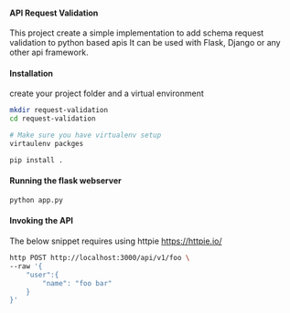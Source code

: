 #### API Request Validation

This project create a simple implementation to add schema request validation to python based apis
It can be used with Flask, Django or any other api framework. 

#### Installation
create your project folder and a virtual environment

```sh
mkdir request-validation
cd request-validation

# Make sure you have virtualenv setup
virtaulenv packges

pip install .
```

#### Running the flask webserver
```sh
python app.py
```

#### Invoking the API

The below snippet requires using httpie https://httpie.io/

```sh
http POST http://localhost:3000/api/v1/foo \
--raw '{
    "user":{
        "name": "foo bar"
    }
}'

```